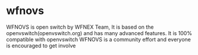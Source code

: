 wfnovs
======

WFNOVS is open switch by WFNEX Team, It is based on the openvswitch(openvswitch.org) and has many advanced features. It is 100% compatible with openvswitch
WFNOVS is a community effort and everyone is encouraged to get involve
